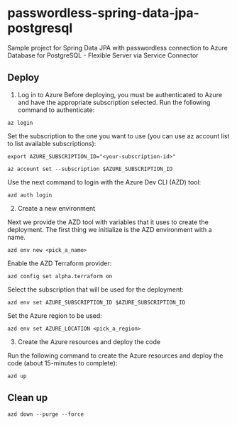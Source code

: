 # passwordless-spring-data-jpa-postgresql

Sample project for Spring Data JPA with passwordless connection to Azure Database for PostgreSQL - Flexible Server via Service Connector

## Deploy

1. Log in to Azure
Before deploying, you must be authenticated to Azure and have the appropriate subscription selected. Run the following command to authenticate:

```
az login
```

Set the subscription to the one you want to use (you can use az account list to list available subscriptions):

```
export AZURE_SUBSCRIPTION_ID="<your-subscription-id>"
```

```
az account set --subscription $AZURE_SUBSCRIPTION_ID
```

Use the next command to login with the Azure Dev CLI (AZD) tool:

```
azd auth login
```

2. Create a new environment

Next we provide the AZD tool with variables that it uses to create the deployment. The first thing we initialize is the AZD environment with a name.

```
azd env new <pick_a_name>
```

Enable the AZD Terraform provider:

```
azd config set alpha.terraform on
```

Select the subscription that will be used for the deployment:

```
azd env set AZURE_SUBSCRIPTION_ID $AZURE_SUBSCRIPTION_ID
```

Set the Azure region to be used:

```
azd env set AZURE_LOCATION <pick_a_region>
```

3. Create the Azure resources and deploy the code

Run the following command to create the Azure resources and deploy the code (about 15-minutes to complete):

```
azd up
```

## Clean up

```
azd down --purge --force
```
